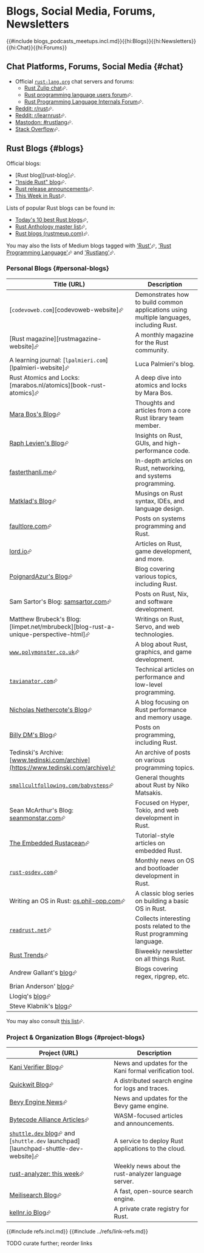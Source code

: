 # Blogs, Social Media, Forums, Newsletters

{{#include blogs_podcasts_meetups.incl.md}}{{hi:Blogs}}{{hi:Newsletters}}{{hi:Chat}}{{hi:Forums}}

## Chat Platforms, Forums, Social Media {#chat}

- Official [`rust-lang.org`](https://rust-lang.org) chat servers and forums:
  - [Rust Zulip chat](https://rust-lang.zulipchat.com/)⮳.
  - [Rust programming language users forum](https://users.rust-lang.org)⮳.
  - [Rust Programming Language Internals Forum](https://internals.rust-lang.org)⮳.
- [Reddit: r/rust](https://www.reddit.com/r/rust)⮳.
- [Reddit: r/learnrust](https://www.reddit.com/r/learnrust)⮳.
- [Mastodon: #rustlang](https://hachyderm.io/tags/rustlang)⮳.
- [Stack Overflow](https://stackoverflow.com/questions/tagged/rust)⮳.

## Rust Blogs {#blogs}

Official blogs:

- [Rust blog][rust-blog]⮳.
- ["Inside Rust" blog](https://blog.rust-lang.org/inside-rust)⮳.
- [Rust release announcements](https://blog.rust-lang.org/releases)⮳.
- [This Week in Rust](https://this-week-in-rust.org)⮳.

Lists of popular Rust blogs can be found in:

- [Today's 10 best Rust blogs](https://bloggingfordevs.com/rust-blogs)⮳,
- [Rust Anthology master list](https://github.com/brson/rust-anthology/blob/master/master-list.md)⮳,
- [Rust blogs (rustmeup.com)](https://rustmeup.com/resources/rust-blogs)⮳.

You may also the lists of Medium blogs tagged with ['Rust'](https://medium.com/tag/rust)⮳, ['Rust Programming Language'](https://medium.com/tag/rust-programming-language)⮳ and ['Rustlang'](https://medium.com/tag/rustlang)⮳.

### Personal Blogs {#personal-blogs}

| Title (URL) | Description |
|---|---|
| [`codevoweb.com`][codevoweb-website]⮳ | Demonstrates how to build common applications using multiple languages, including Rust. |
| [Rust magazine][rustmagazine-website]⮳ | A monthly magazine for the Rust community. |
| A learning journal: [`lpalmieri.com`][lpalmieri-website]⮳ | Luca Palmieri's blog. |
| Rust Atomics and Locks: [marabos.nl/atomics][book-rust-atomics]⮳ | A deep dive into atomics and locks by Mara Bos. |
| [Mara Bos's Blog](https://blog.m-ou.se)⮳ | Thoughts and articles from a core Rust library team member. |
| [Raph Levien's Blog](https://raphlinus.github.io)⮳ | Insights on Rust, GUIs, and high-performance code. |
| [fasterthanli.me](https://fasterthanli.me)⮳ | In-depth articles on Rust, networking, and systems programming. |
| [Matklad's Blog](https://matklad.github.io)⮳ | Musings on Rust syntax, IDEs, and language design. |
| [faultlore.com](https://faultlore.com/blah)⮳ | Posts on systems programming and Rust. |
| [lord.io](https://lord.io)⮳ | Articles on Rust, game development, and more. |
| [PoignardAzur's Blog](https://poignardazur.github.io)⮳ | Blog covering various topics, including Rust. |
| Sam Sartor's Blog: [samsartor.com](https://samsartor.com)⮳ | Posts on Rust, Nix, and software development. |
| Matthew Brubeck's Blog: [limpet.net/mbrubeck][blog-rust-a-unique-perspective-html]⮳ | Writings on Rust, Servo, and web technologies. |
| [`www.polymonster.co.uk`](https://www.polymonster.co.uk)⮳ | A blog about Rust, graphics, and game development. |
| [`tavianator.com`](https://tavianator.com)⮳ | Technical articles on performance and low-level programming. |
| [Nicholas Nethercote's Blog](https://nnethercote.github.io)⮳ | A blog focusing on Rust performance and memory usage. |
| [Billy DM's Blog](https://billydm.github.io/blog)⮳ | Posts on programming, including Rust. |
| Tedinski's Archive: [www.tedinski.com/archive](https://www.tedinski.com/archive)⮳ | An archive of posts on various programming topics. |
| [`smallcultfollowing.com/babysteps`](https://smallcultfollowing.com/babysteps)⮳ | General thoughts about Rust by Niko Matsakis. |
| Sean McArthur's Blog: [seanmonstar.com](https://seanmonstar.com)⮳ | Focused on Hyper, Tokio, and web development in Rust. |
| [The Embedded Rustacean](https://blog.theembeddedrustacean.com)⮳ | Tutorial-style articles on embedded Rust. |
| [`rust-osdev.com`](https://rust-osdev.com)⮳ | Monthly news on OS and bootloader development in Rust. |
| Writing an OS in Rust: [os.phil-opp.com](https://os.phil-opp.com)⮳ | A classic blog series on building a basic OS in Rust. |
| [`readrust.net`](https://readrust.net)⮳ | Collects interesting posts related to the Rust programming language. |
| [Rust Trends](https://rust-trends.com/)⮳ | Biweekly newsletter on all things Rust. |
| Andrew Gallant's [blog](https://burntsushi.net)⮳ | Blogs covering regex, ripgrep, etc. |
| Brian Anderson' [blog](https://brson.github.io/blog/index.html)⮳ |  |
| Llogiq's [blog](https://llogiq.github.io)⮳ |  |
| Steve Klabnik's [blog](https://steveklabnik.com)⮳ |  |

You may also consult [this list](https://users.rust-lang.org/t/fearless-rust-bloggers/16770)⮳.

### Project & Organization Blogs {#project-blogs}

| Project (URL) | Description |
|---|---|
| [Kani Verifier Blog](https://model-checking.github.io/kani-verifier-blog)⮳ | News and updates for the Kani formal verification tool. |
| [Quickwit Blog](https://quickwit.io/blog)⮳ | A distributed search engine for logs and traces. |
| [Bevy Engine News](https://bevyengine.org/news)⮳ | News and updates for the Bevy game engine. |
| [Bytecode Alliance Articles](https://bytecodealliance.org/articles)⮳ | WASM-focused articles and announcements. |
| [`shuttle.dev` blog](https://www.shuttle.dev/blog/tags/all)⮳ and [`shuttle.dev` launchpad][launchpad-shuttle-dev-website]⮳ | A service to deploy Rust applications to the cloud. |
| [rust-analyzer: this week](https://rust-analyzer.github.io/thisweek)⮳ | Weekly news about the rust-analyzer language server. |
| [Meilisearch Blog](https://blog.meilisearch.com)⮳ | A fast, open-source search engine. |
| [kellnr.io Blog](https://kellnr.io/blog)⮳ | A private crate registry for Rust. |

{{#include refs.incl.md}}
{{#include ../refs/link-refs.md}}

<div class="hidden">
TODO curate further; reorder links
</div>
